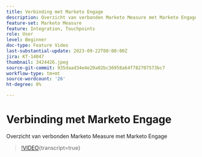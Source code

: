 ```yaml
---
title: Verbinding met Marketo Engage
description: Overzicht van verbonden Marketo Measure met Marketo Engage
feature-set: Marketo Measure
feature: Integration, Touchpoints
role: User
level: Beginner
doc-type: Feature Video
last-substantial-update: 2023-09-22T00:00:00Z
jira: KT-14047
thumbnail: 3424426.jpeg
source-git-commit: 935daad34e4e20a02bc36958a64f782707573bc7
workflow-type: tm+mt
source-wordcount: '26'
ht-degree: 0%

---
```



# Verbinding met Marketo Engage

Overzicht van verbonden Marketo Measure met Marketo Engage

>[!VIDEO](https://video.tv.adobe.com/v/3449382/?learn=on&captions=dut){transcript=true}
